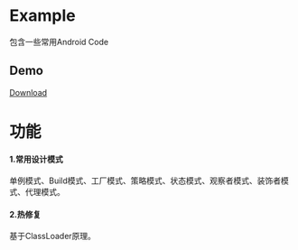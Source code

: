 # Example
包含一些常用Android Code
## Demo
[Download](https://github.com/SoarY/Example/blob/master/file/example.apk?raw=true)

# 功能
#### 1.常用设计模式
单例模式、Build模式、工厂模式、策略模式、状态模式、观察者模式、装饰者模式、代理模式。

#### 2.热修复
基于ClassLoader原理。

